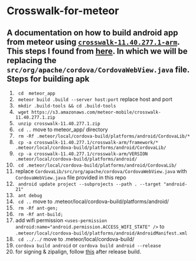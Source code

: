 Crosswalk-for-meteor
=====================

A documentation on how to build android app from meteor using [`crosswalk-11.40.277.1-arm`](https://s3.amazonaws.com/meteor-mobile/crosswalk-11.40.277.1.zip). This steps I found from [here](http://pt.stackoverflow.com/questions/53282/plugin-de-splashcreen-cordova-e-%C3%ADcones-n%C3%A3o-funcionam-no-crosswalk). In which we will be replacing the `src/org/apache/cordova/CordovaWebView.java` file. 
Steps for building apk
----------------------

1. ` cd  meteor_app`
2. ` meteor build .build --server host:port` replace host and port
3. ` mkdir .build-tools && cd .build-tools`
4. ` wget https://s3.amazonaws.com/meteor-mobile/crosswalk-11.40.277.1.zip`
5. ` unzip crosswalk-11.40.277.1.zip`
6. ` cd ..`  move to meteor_app/ directory
7. ` rm -Rf .meteor/local/cordova-build/platforms/android/CordovaLib/*`
8. ` cp -a crosswalk-11.40.277.1/crosswalk-arm/framework/* .meteor/local/cordova-build/platforms/android/CordovaLib/`
9. ` cp -a crosswalk-11.40.277.1/crosswalk-arm/VERSION .meteor/local/cordova-build/platforms/android/`
10. ` cd .meteor/local/cordova-build/platforms/android/CordovaLib/`
11.  replace `CordovaLib/src/org/apache/cordova/CordovaWebView.java` with `CordovaWebView.java` file provided in this repo
12. ` android update project --subprojects --path . --target "android-21"`
13. ` ant debug`
14. ` cd ..` move to .meteor/local/cordova-build/platforms/android/
15. ` rm -Rf ant-gen;`
16. ` rm -Rf ant-build;`
17. add wifi permission `<uses-permission android:name="android.permission.ACCESS_WIFI_STATE" />` to `.meteor/local/cordova-build/platforms/android/AndroidManifest.xml`  
18. ` cd ../../` move to .meteor/local/cordova-build/
19. `cordova build android` or `cordova build android --release`
20. for signing & zipalign, follow [this](http://developer.android.com/tools/publishing/app-signing.html#signing-manually) after release build.


